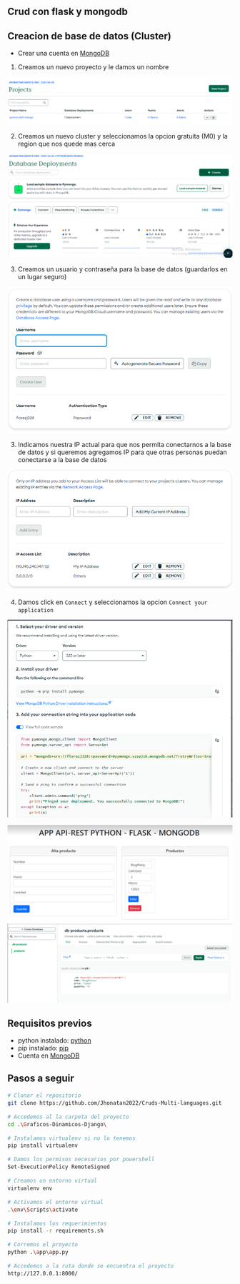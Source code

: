 ## Crud con flask y mongodb

## Creacion de base de datos (Cluster)

- Crear una cuenta en [MongoDB](https://www.mongodb.com/cloud/atlas/register)

1. Creamos un nuevo proyecto y le damos un nombre

![](img/Project.png)

2. Creamos un nuevo cluster y seleccionamos la opcion gratuita (M0) y la region que nos quede mas cerca

![](img/Data%20Base.png)

3. Creamos un usuario y contraseña para la base de datos (guardarlos en un lugar seguro)

![](img/User%20aunthentication.png)

3. Indicamos nuestra IP actual para que nos permita conectarnos a la base de datos y si queremos agregamos IP para que otras personas puedan conectarse a la base de datos

![](img/Ip%20Address.png)

4. Damos click en `Connect` y seleccionamos la opcion `Connect your application`

![](img/Connet%20with.png)

![](img/Resultado.png)
![](img/Resultaod2.png)

## Requisitos previos

- python instalado: [python](https://www.python.org/downloads/)
- pip instalado: [pip](https://pip.pypa.io/en/stable/installing/)
- Cuenta en [MongoDB](https://www.mongodb.com/)

## Pasos a seguir

```sh
# Clonar el repositorio
git clone https://github.com/Jhonatan2022/Cruds-Multi-languages.git
```

```sh
# Accedemos al la carpeta del proyecto
cd .\Graficos-Dinamicos-Django\
```

```sh
# Instalamos virtualenv si no lo tenemos
pip install virtualenv
```

```sh
# Damos los permisos necesarios por powershell
Set-ExecutionPolicy RemoteSigned
```

```sh
# Creamos un entorno virtual
virtualenv env
```

```sh
# Activamos el entorno virtual
.\env\Scripts\activate
```

```sh
# Instalamos los requerimientos
pip install -r requirements.sh
```

```sh
# Corremos el proyecto
python .\app\app.py
```

```sh
# Accedemos a la ruta donde se encuentra el proyecto
http://127.0.0.1:8000/
```
